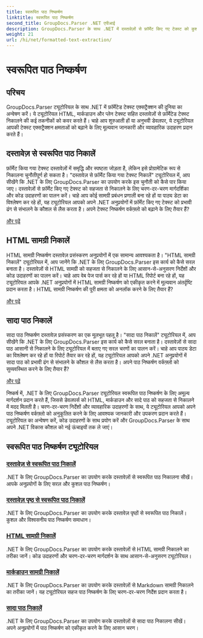 ```yaml
---
title: स्वरूपित पाठ निष्कर्षण
linktitle: स्वरूपित पाठ निष्कर्षण
second_title: GroupDocs.Parser .NET एपीआई
description: GroupDocs.Parser के साथ .NET में दस्तावेज़ों से फ़ॉर्मेट किए गए टेक्स्ट को कुशलतापूर्वक निकालें। HTML, मार्कडाउन और सादे टेक्स्ट को सहजता से निकालना सीखें।
weight: 21
url: /hi/net/formatted-text-extraction/
---
```


# स्वरूपित पाठ निष्कर्षण


## परिचय

GroupDocs.Parser ट्यूटोरियल के साथ .NET में फ़ॉर्मेटेड टेक्स्ट एक्सट्रैक्शन की दुनिया का अन्वेषण करें। ये ट्यूटोरियल HTML, मार्कडाउन और प्लेन टेक्स्ट सहित दस्तावेज़ों से फ़ॉर्मेटेड टेक्स्ट निकालने की कई तकनीकों को कवर करते हैं। चाहे आप शुरुआती हों या अनुभवी डेवलपर, ये ट्यूटोरियल आपकी टेक्स्ट एक्सट्रैक्शन क्षमताओं को बढ़ाने के लिए मूल्यवान जानकारी और व्यावहारिक उदाहरण प्रदान करते हैं।

## दस्तावेज़ से स्वरूपित पाठ निकालें

फ़ॉर्मेट किया गया टेक्स्ट दस्तावेज़ों में समृद्धि और स्पष्टता जोड़ता है, लेकिन इसे प्रोग्रामेटिक रूप से निकालना चुनौतीपूर्ण हो सकता है। "दस्तावेज़ से फ़ॉर्मेट किया गया टेक्स्ट निकालें" ट्यूटोरियल में, आप सीखेंगे कि .NET के लिए GroupDocs.Parser का उपयोग करके इस चुनौती को कैसे पार किया जाए। दस्तावेज़ों से फ़ॉर्मेट किए गए टेक्स्ट को सहजता से निकालने के लिए चरण-दर-चरण मार्गदर्शिका और कोड उदाहरणों का पालन करें। चाहे आप कोई सामग्री प्रबंधन प्रणाली बना रहे हों या पाठ्य डेटा का विश्लेषण कर रहे हों, यह ट्यूटोरियल आपको अपने .NET अनुप्रयोगों में फ़ॉर्मेट किए गए टेक्स्ट को प्रभावी ढंग से संभालने के कौशल से लैस करता है। अपने टेक्स्ट निष्कर्षण वर्कफ़्लो को बढ़ाने के लिए तैयार हैं?

[और पढ़ें](./extract-formatted-text-from-document/)

## HTML सामग्री निकालें

HTML सामग्री निष्कर्षण दस्तावेज़ प्रसंस्करण अनुप्रयोगों में एक सामान्य आवश्यकता है। "HTML सामग्री निकालें" ट्यूटोरियल में, आप जानेंगे कि .NET के लिए GroupDocs.Parser इस कार्य को कैसे सरल बनाता है। दस्तावेज़ों से HTML सामग्री को सहजता से निकालने के लिए आसान-से-अनुसरण निर्देशों और कोड उदाहरणों का पालन करें। चाहे आप वेब पेज पार्स कर रहे हों या HTML रिपोर्ट बना रहे हों, यह ट्यूटोरियल आपके .NET अनुप्रयोगों में HTML सामग्री निष्कर्षण को एकीकृत करने में मूल्यवान अंतर्दृष्टि प्रदान करता है। HTML सामग्री निष्कर्षण की पूरी क्षमता को अनलॉक करने के लिए तैयार हैं?

[और पढ़ें](./extract-html-content/)

## सादा पाठ निकालें

सादा पाठ निष्कर्षण दस्तावेज़ प्रसंस्करण का एक मूलभूत पहलू है। "सादा पाठ निकालें" ट्यूटोरियल में, आप सीखेंगे कि .NET के लिए GroupDocs.Parser इस कार्य को कैसे सरल बनाता है। दस्तावेज़ों से सादा पाठ आसानी से निकालने के लिए ट्यूटोरियल में बताए गए सरल चरणों का पालन करें। चाहे आप पाठ्य डेटा का विश्लेषण कर रहे हों या रिपोर्ट तैयार कर रहे हों, यह ट्यूटोरियल आपको अपने .NET अनुप्रयोगों में सादा पाठ को प्रभावी ढंग से संभालने के कौशल से लैस करता है। अपने पाठ निष्कर्षण वर्कफ़्लो को सुव्यवस्थित करने के लिए तैयार हैं?

[और पढ़ें](./extract-plain-text/)

निष्कर्ष में, .NET के लिए GroupDocs.Parser ट्यूटोरियल स्वरूपित पाठ निष्कर्षण के लिए अमूल्य मार्गदर्शन प्रदान करते हैं, जिससे डेवलपर्स को HTML, मार्कडाउन और सादे पाठ को सहजता से निकालने में मदद मिलती है। चरण-दर-चरण निर्देशों और व्यावहारिक उदाहरणों के साथ, ये ट्यूटोरियल आपको अपने पाठ निष्कर्षण वर्कफ़्लो को अनुकूलित करने के लिए आवश्यक जानकारी और उपकरण प्रदान करते हैं। ट्यूटोरियल का अन्वेषण करें, कोड उदाहरणों के साथ प्रयोग करें और GroupDocs.Parser के साथ अपने .NET विकास कौशल को नई ऊंचाइयों तक ले जाएं।
## स्वरूपित पाठ निष्कर्षण ट्यूटोरियल
### [दस्तावेज़ से स्वरूपित पाठ निकालें](./extract-formatted-text-from-document/)
.NET के लिए GroupDocs.Parser का उपयोग करके दस्तावेज़ों से स्वरूपित पाठ निकालना सीखें। आपके अनुप्रयोगों के लिए सरल और कुशल पाठ निष्कर्षण।
### [दस्तावेज़ पृष्ठ से स्वरूपित पाठ निकालें](./extract-formatted-text-from-document-page/)
.NET के लिए GroupDocs.Parser का उपयोग करके दस्तावेज़ पृष्ठों से स्वरूपित पाठ निकालें। कुशल और विश्वसनीय पाठ निष्कर्षण समाधान।
### [HTML सामग्री निकालें](./extract-html-content/)
.NET के लिए GroupDocs.Parser का उपयोग करके दस्तावेज़ों से HTML सामग्री निकालने का तरीका जानें। कोड उदाहरणों और चरण-दर-चरण मार्गदर्शन के साथ आसान-से-अनुसरण ट्यूटोरियल।
### [मार्कडाउन सामग्री निकालें](./extract-markdown-content/)
.NET के लिए GroupDocs.Parser का उपयोग करके दस्तावेज़ों से Markdown सामग्री निकालने का तरीका जानें। यह ट्यूटोरियल सहज पाठ निष्कर्षण के लिए चरण-दर-चरण निर्देश प्रदान करता है।
### [सादा पाठ निकालें](./extract-plain-text/)
.NET के लिए GroupDocs.Parser का उपयोग करके दस्तावेज़ों से सादा पाठ निकालना सीखें। अपने अनुप्रयोगों में पाठ निष्कर्षण को एकीकृत करने के लिए आसान चरण।